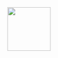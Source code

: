 <div id="header" align="center">
  <img src="https://imgur.com/4D4Cl21.png" width="100"/>
</div>

<!---
Vali2o/Vali2o is a ✨ special ✨ repository because its `README.md` (this file) appears on your GitHub profile.
You can click the Preview link to take a look at your changes.
--->
